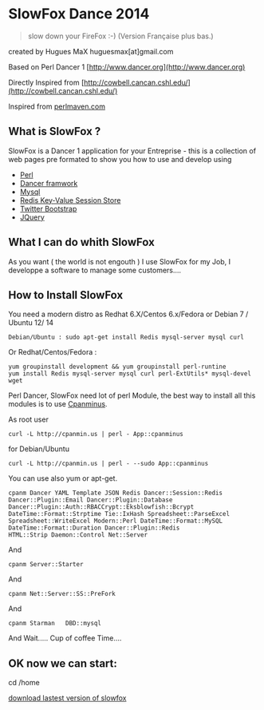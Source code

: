  
# SlowFox Dance 2014 #
> slow down your FireFox :-)
> (Version Française plus bas.)

created by Hugues MaX huguesmax[at]gmail.com

Based on Perl Dancer 1 [http://www.dancer.org](http://www.dancer.org)

Directly Inspired from [http://cowbell.cancan.cshl.edu/](http://cowbell.cancan.cshl.edu/)

Inspired from [perlmaven.com](http://perlmaven.com/getting-started-with-perl-dancer-on-digital-ocean)

## What is SlowFox ? ##

SlowFox is a Dancer 1 application for your Entreprise - this is a collection of web
pages pre formated to show you how to use and develop using
 
- [Perl](http://www.perl.org)
- [Dancer framwork](http://perldancer.org/) 
- [Mysql](http://www.mysql.com/)
- [Redis Key-Value Session Store](http://redis.io/)
- [Twitter Bootstrap](http://getbootstrap.com/)
- [JQuery](http://jquery.com/)   

## What I can do whith SlowFox ##
As you want ( the world is not engouth ) I use SlowFox for my Job, I developpe a software to manage some customers....

## How to Install SlowFox ##
You need a modern distro as Redhat 6.X/Centos 6.x/Fedora or Debian 7 / Ubuntu 12/ 14



    Debian/Ubuntu : sudo apt-get install Redis mysql-server mysql curl  

Or Redhat/Centos/Fedora :

	yum groupinstall development && yum groupinstall perl-runtine
	yum install Redis mysql-server mysql curl perl-ExtUtils* mysql-devel wget
	

Perl Dancer, SlowFox need lot of perl Module, the best way to install all this modules is to 
use [Cpanminus](https://metacpan.org/pod/App::cpanminus).

 
As root user


    curl -L http://cpanmin.us | perl - App::cpanminus

for Debian/Ubuntu


    curl -L http://cpanmin.us | perl - --sudo App::cpanminus



You can use also yum or apt-get.


    
    cpanm Dancer YAML Template JSON Redis Dancer::Session::Redis   Dancer::Plugin::Email Dancer::Plugin::Database
    Dancer::Plugin::Auth::RBACCrypt::Eksblowfish::Bcrypt DateTime::Format::Strptime Tie::IxHash Spreadsheet::ParseExcel
    Spreadsheet::WriteExcel Modern::Perl DateTime::Format::MySQL   DateTime::Format::Duration Dancer::Plugin::Redis
    HTML::Strip Daemon::Control Net::Server

And


    cpanm Server::Starter

And

    cpanm Net::Server::SS::PreFork

And

    cpanm Starman   DBD::mysql


And Wait..... Cup of coffee Time....

## OK now we can start: ##

cd /home

[download lastest version of slowfox](https://github.com/huguesmax/perl-slowfox/archive/master.zip)






















 
